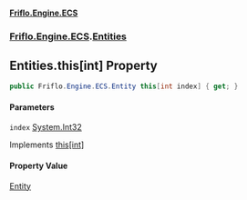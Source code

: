 #### [Friflo.Engine.ECS](index.md 'index')
### [Friflo.Engine.ECS](Friflo.Engine.ECS.md 'Friflo.Engine.ECS').[Entities](Entities.md 'Friflo.Engine.ECS.Entities')

## Entities.this[int] Property

```csharp
public Friflo.Engine.ECS.Entity this[int index] { get; }
```
#### Parameters

<a name='Friflo.Engine.ECS.Entities.this[int].index'></a>

`index` [System.Int32](https://docs.microsoft.com/en-us/dotnet/api/System.Int32 'System.Int32')

Implements [this[int]](https://docs.microsoft.com/en-us/dotnet/api/System.Collections.Generic.IReadOnlyList-1.Item#System_Collections_Generic_IReadOnlyList_1_Item_System_Int32_ 'System.Collections.Generic.IReadOnlyList`1.Item(System.Int32)')

#### Property Value
[Entity](Entity.md 'Friflo.Engine.ECS.Entity')